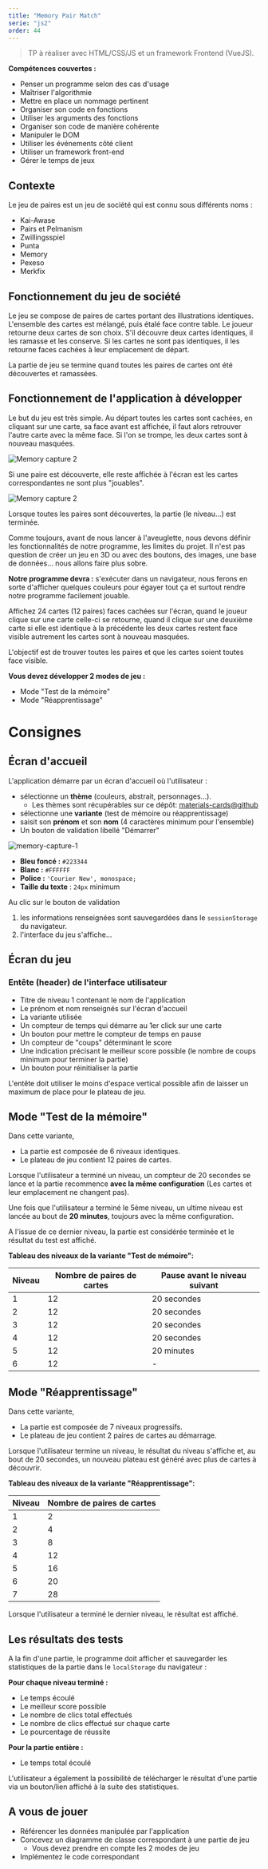 ```yaml
---
title: "Memory Pair Match"
serie: "js2"
order: 44
---
```


> TP à réaliser avec HTML/CSS/JS et un framework Frontend (VueJS).

**Compétences couvertes :**

- Penser un programme selon des cas d'usage
- Maîtriser l'algorithmie
- Mettre en place un nommage pertinent
- Organiser son code en fonctions
- Utiliser les arguments des fonctions
- Organiser son code de manière cohérente
- Manipuler le DOM
- Utiliser les événements côté client
- Utiliser un framework front-end
- Gérer le temps de jeux

## Contexte 

Le jeu de paires est un jeu de société qui est connu sous différents noms :
- Kai-Awase 
- Pairs et Pelmanism
- Zwillingsspiel
- Punta
- Memory
- Pexeso
- Merkfix

## Fonctionnement du jeu de société

Le jeu se compose de paires de cartes portant des illustrations identiques. L'ensemble des cartes est mélangé, puis étalé face contre table. Le joueur retourne deux cartes de son choix. S'il découvre deux cartes identiques, il les ramasse et les conserve. Si les cartes ne sont pas identiques, il les retourne faces cachées à leur emplacement de départ.

La partie de jeu se termine quand toutes les paires de cartes ont été découvertes et ramassées.

## Fonctionnement de l'application à développer

Le but du jeu est très simple. Au départ toutes les cartes sont cachées, en cliquant sur une carte, sa face avant est affichée, il faut alors retrouver l'autre carte avec la même face. Si l'on se trompe, les deux cartes sont à nouveau masquées. 

![Memory capture 2](./memory-2.png)

Si une paire est découverte, elle reste affichée à l'écran est les cartes correspondantes ne sont plus "jouables".

![Memory capture 2](./memory-3.png)

Lorsque toutes les paires sont découvertes, la partie (le niveau...) est terminée.


Comme toujours, avant de nous lancer à l'aveuglette, nous devons définir les fonctionnalités de notre programme, les limites du projet. Il n'est pas question de créer un jeu en 3D ou avec des boutons, des images, une base de données… nous allons faire plus sobre.

**Notre programme devra :** s'exécuter dans un navigateur, nous ferons en sorte d'afficher quelques couleurs pour égayer tout ça et surtout rendre notre programme facilement jouable. 

Affichez 24 cartes (12 paires) faces cachées sur l'écran, quand le joueur clique sur une carte celle-ci se retourne, quand il clique sur une deuxième carte si elle est identique à la précédente les deux cartes restent face visible autrement les cartes sont à nouveau masquées.

L'objectif est de trouver toutes les paires et que les cartes soient toutes face visible.

**Vous devez développer 2 modes de jeu :**

- Mode "Test de la mémoire"
- Mode "Réapprentissage"

# Consignes

## Écran d'accueil

L'application démarre par un écran d'accueil où l'utilisateur :
- sélectionne un **thème** (couleurs, abstrait, personnages...).
    - Les thèmes sont récupérables sur ce dépôt: [ materials-cards@github](https://github.com/mdevoldere/materials-cards)
- sélectionne une **variante**  (test de mémoire ou réapprentissage)
- saisit son **prénom** et son **nom** (4 caractères minimum pour l'ensemble)
- Un bouton de validation libellé "Démarrer"

![memory-capture-1](./memory-1.png)

- **Bleu foncé :** `#223344` 
- **Blanc :** `#FFFFFF`
- **Police :** `'Courier New', monospace;`
- **Taille du texte** : `24px` minimum


Au clic sur le bouton de validation

1. les informations renseignées sont sauvegardées dans le `sessionStorage` du navigateur.
2. l'interface du jeu s'affiche...

## Écran du jeu

### Entête (header) de l'interface utilisateur 

- Titre de niveau 1 contenant le nom de l'application
- Le prénom et nom renseignés sur l'écran d'accueil
- La variante utilisée
- Un compteur de temps qui démarre au 1er click sur une carte
- Un bouton pour mettre le compteur de temps en pause
- Un compteur de "coups" déterminant le score
- Une indication précisant le meilleur score possible (le nombre de coups minimum pour terminer la partie)
- Un bouton pour réinitialiser la partie

L'entête doit utiliser le moins d'espace vertical possible afin de laisser un maximum de place pour le plateau de jeu.


## Mode "Test de la mémoire"

Dans cette variante, 
- La partie est composée de 6 niveaux identiques. 
- Le plateau de jeu contient 12 paires de cartes.

Lorsque l'utilisateur a terminé un niveau, un compteur de 20 secondes se lance et la partie recommence **avec la même configuration** (Les cartes et leur emplacement ne changent pas).

Une fois que l'utilisateur a terminé le 5ème niveau, un ultime niveau est lancée au bout de **20 minutes**, toujours avec la même configuration.

A l'issue de ce dernier niveau, la partie est considérée terminée et le résultat du test est affiché.

**Tableau des niveaux de la variante "Test de mémoire":** 

| Niveau | Nombre de paires de cartes | Pause avant le niveau suivant |
| --- | --- | --- |
| 1 | 12 | 20 secondes |
| 2 | 12 | 20 secondes |
| 3 | 12 | 20 secondes |
| 4 | 12 | 20 secondes |
| 5 | 12 | 20 minutes |
| 6 | 12 | - |


## Mode "Réapprentissage"

Dans cette variante,
- La partie est composée de 7 niveaux progressifs.
- Le plateau de jeu contient 2 paires de cartes au démarrage.

Lorsque l'utilisateur termine un niveau, le résultat du niveau s'affiche et, au bout de 20 secondes, un nouveau plateau est généré avec plus de cartes à découvrir.

**Tableau des niveaux de la variante "Réapprentissage":** 

| Niveau | Nombre de paires de cartes |  
| --- | --- |
| 1 | 2 |
| 2 | 4 |
| 3 | 8 |
| 4 | 12 |
| 5 | 16 |
| 6 | 20 |
| 7 | 28 |

Lorsque l'utilisateur a terminé le dernier niveau, le résultat est affiché.

## Les résultats des tests

A la fin d'une partie, le programme doit afficher et sauvegarder les statistiques de la partie dans le `localStorage` du navigateur : 

**Pour chaque niveau terminé :** 
- Le temps écoulé 
- Le meilleur score possible
- Le nombre de clics total effectués
- Le nombre de clics effectué sur chaque carte 
- Le pourcentage de réussite

**Pour la partie entière :**
- Le temps total écoulé


L'utilisateur a également la possibilité de télécharger le résultat d'une partie via un bouton/lien affiché à la suite des statistiques.


## A vous de jouer

- Référencer les données manipulée par l'application
- Concevez un diagramme de classe correspondant à une partie de jeu
    - Vous devez prendre en compte les 2 modes de jeu
- Implémentez le code correspondant
